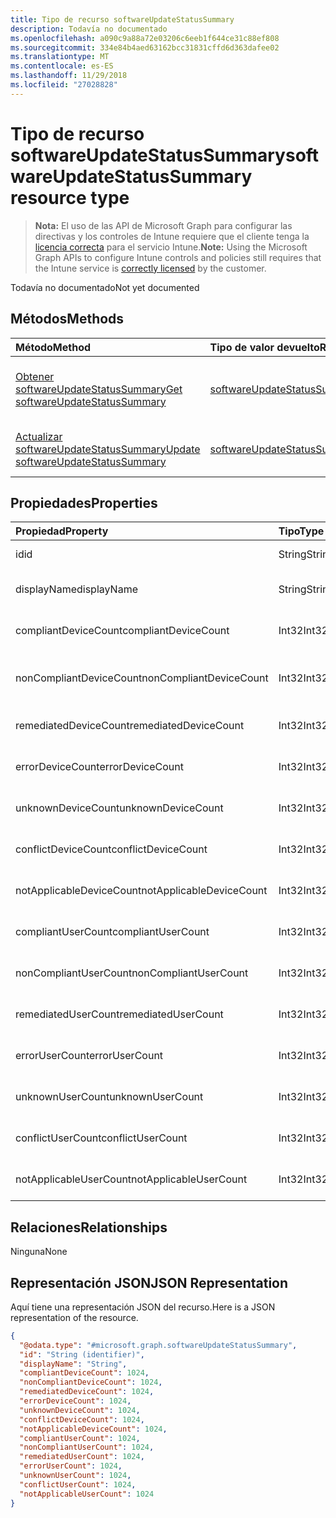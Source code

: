```yaml
---
title: Tipo de recurso softwareUpdateStatusSummary
description: Todavía no documentado
ms.openlocfilehash: a090c9a88a72e03206c6eeb1f644ce31c88ef808
ms.sourcegitcommit: 334e84b4aed63162bcc31831cffd6d363dafee02
ms.translationtype: MT
ms.contentlocale: es-ES
ms.lasthandoff: 11/29/2018
ms.locfileid: "27028828"
---
```

# <a name="softwareupdatestatussummary-resource-type"></a><span data-ttu-id="018d9-103">Tipo de recurso softwareUpdateStatusSummary</span><span class="sxs-lookup"><span data-stu-id="018d9-103">softwareUpdateStatusSummary resource type</span></span>

> <span data-ttu-id="018d9-104">**Nota:** El uso de las API de Microsoft Graph para configurar las directivas y los controles de Intune requiere que el cliente tenga la [licencia correcta](https://go.microsoft.com/fwlink/?linkid=839381) para el servicio Intune.</span><span class="sxs-lookup"><span data-stu-id="018d9-104">**Note:** Using the Microsoft Graph APIs to configure Intune controls and policies still requires that the Intune service is [correctly licensed](https://go.microsoft.com/fwlink/?linkid=839381) by the customer.</span></span>

<span data-ttu-id="018d9-105">Todavía no documentado</span><span class="sxs-lookup"><span data-stu-id="018d9-105">Not yet documented</span></span>
## <a name="methods"></a><span data-ttu-id="018d9-106">Métodos</span><span class="sxs-lookup"><span data-stu-id="018d9-106">Methods</span></span>
|<span data-ttu-id="018d9-107">Método</span><span class="sxs-lookup"><span data-stu-id="018d9-107">Method</span></span>|<span data-ttu-id="018d9-108">Tipo de valor devuelto</span><span class="sxs-lookup"><span data-stu-id="018d9-108">Return Type</span></span>|<span data-ttu-id="018d9-109">Descripción</span><span class="sxs-lookup"><span data-stu-id="018d9-109">Description</span></span>|
|:---|:---|:---|
|[<span data-ttu-id="018d9-110">Obtener softwareUpdateStatusSummary</span><span class="sxs-lookup"><span data-stu-id="018d9-110">Get softwareUpdateStatusSummary</span></span>](../api/intune-deviceconfig-softwareupdatestatussummary-get.md)|[<span data-ttu-id="018d9-111">softwareUpdateStatusSummary</span><span class="sxs-lookup"><span data-stu-id="018d9-111">softwareUpdateStatusSummary</span></span>](../resources/intune-deviceconfig-softwareupdatestatussummary.md)|<span data-ttu-id="018d9-112">Lea las propiedades y las relaciones del objeto [softwareUpdateStatusSummary](../resources/intune-deviceconfig-softwareupdatestatussummary.md).</span><span class="sxs-lookup"><span data-stu-id="018d9-112">Read properties and relationships of the [softwareUpdateStatusSummary](../resources/intune-deviceconfig-softwareupdatestatussummary.md) object.</span></span>|
|[<span data-ttu-id="018d9-113">Actualizar softwareUpdateStatusSummary</span><span class="sxs-lookup"><span data-stu-id="018d9-113">Update softwareUpdateStatusSummary</span></span>](../api/intune-deviceconfig-softwareupdatestatussummary-update.md)|[<span data-ttu-id="018d9-114">softwareUpdateStatusSummary</span><span class="sxs-lookup"><span data-stu-id="018d9-114">softwareUpdateStatusSummary</span></span>](../resources/intune-deviceconfig-softwareupdatestatussummary.md)|<span data-ttu-id="018d9-115">Actualice las propiedades de un objeto [softwareUpdateStatusSummary](../resources/intune-deviceconfig-softwareupdatestatussummary.md).</span><span class="sxs-lookup"><span data-stu-id="018d9-115">Update the properties of a [softwareUpdateStatusSummary](../resources/intune-deviceconfig-softwareupdatestatussummary.md) object.</span></span>|

## <a name="properties"></a><span data-ttu-id="018d9-116">Propiedades</span><span class="sxs-lookup"><span data-stu-id="018d9-116">Properties</span></span>
|<span data-ttu-id="018d9-117">Propiedad</span><span class="sxs-lookup"><span data-stu-id="018d9-117">Property</span></span>|<span data-ttu-id="018d9-118">Tipo</span><span class="sxs-lookup"><span data-stu-id="018d9-118">Type</span></span>|<span data-ttu-id="018d9-119">Descripción</span><span class="sxs-lookup"><span data-stu-id="018d9-119">Description</span></span>|
|:---|:---|:---|
|<span data-ttu-id="018d9-120">id</span><span class="sxs-lookup"><span data-stu-id="018d9-120">id</span></span>|<span data-ttu-id="018d9-121">String</span><span class="sxs-lookup"><span data-stu-id="018d9-121">String</span></span>|<span data-ttu-id="018d9-122">Clave de la entidad.</span><span class="sxs-lookup"><span data-stu-id="018d9-122">Key of the entity.</span></span>|
|<span data-ttu-id="018d9-123">displayName</span><span class="sxs-lookup"><span data-stu-id="018d9-123">displayName</span></span>|<span data-ttu-id="018d9-124">String</span><span class="sxs-lookup"><span data-stu-id="018d9-124">String</span></span>|<span data-ttu-id="018d9-125">El nombre de la directiva.</span><span class="sxs-lookup"><span data-stu-id="018d9-125">The name of the policy.</span></span>|
|<span data-ttu-id="018d9-126">compliantDeviceCount</span><span class="sxs-lookup"><span data-stu-id="018d9-126">compliantDeviceCount</span></span>|<span data-ttu-id="018d9-127">Int32</span><span class="sxs-lookup"><span data-stu-id="018d9-127">Int32</span></span>|<span data-ttu-id="018d9-128">Número de dispositivos compatibles.</span><span class="sxs-lookup"><span data-stu-id="018d9-128">Number of compliant devices.</span></span>|
|<span data-ttu-id="018d9-129">nonCompliantDeviceCount</span><span class="sxs-lookup"><span data-stu-id="018d9-129">nonCompliantDeviceCount</span></span>|<span data-ttu-id="018d9-130">Int32</span><span class="sxs-lookup"><span data-stu-id="018d9-130">Int32</span></span>|<span data-ttu-id="018d9-131">Número de dispositivos no compatibles.</span><span class="sxs-lookup"><span data-stu-id="018d9-131">Number of non compliant devices.</span></span>|
|<span data-ttu-id="018d9-132">remediatedDeviceCount</span><span class="sxs-lookup"><span data-stu-id="018d9-132">remediatedDeviceCount</span></span>|<span data-ttu-id="018d9-133">Int32</span><span class="sxs-lookup"><span data-stu-id="018d9-133">Int32</span></span>|<span data-ttu-id="018d9-134">Número de dispositivos corregidos.</span><span class="sxs-lookup"><span data-stu-id="018d9-134">Number of remediated devices.</span></span>|
|<span data-ttu-id="018d9-135">errorDeviceCount</span><span class="sxs-lookup"><span data-stu-id="018d9-135">errorDeviceCount</span></span>|<span data-ttu-id="018d9-136">Int32</span><span class="sxs-lookup"><span data-stu-id="018d9-136">Int32</span></span>|<span data-ttu-id="018d9-137">Número de dispositivos con errores.</span><span class="sxs-lookup"><span data-stu-id="018d9-137">Number of devices had error.</span></span>|
|<span data-ttu-id="018d9-138">unknownDeviceCount</span><span class="sxs-lookup"><span data-stu-id="018d9-138">unknownDeviceCount</span></span>|<span data-ttu-id="018d9-139">Int32</span><span class="sxs-lookup"><span data-stu-id="018d9-139">Int32</span></span>|<span data-ttu-id="018d9-140">Número de dispositivos desconocidos.</span><span class="sxs-lookup"><span data-stu-id="018d9-140">Number of unknown devices.</span></span>|
|<span data-ttu-id="018d9-141">conflictDeviceCount</span><span class="sxs-lookup"><span data-stu-id="018d9-141">conflictDeviceCount</span></span>|<span data-ttu-id="018d9-142">Int32</span><span class="sxs-lookup"><span data-stu-id="018d9-142">Int32</span></span>|<span data-ttu-id="018d9-143">Número de dispositivos en conflicto.</span><span class="sxs-lookup"><span data-stu-id="018d9-143">Number of conflict devices.</span></span>|
|<span data-ttu-id="018d9-144">notApplicableDeviceCount</span><span class="sxs-lookup"><span data-stu-id="018d9-144">notApplicableDeviceCount</span></span>|<span data-ttu-id="018d9-145">Int32</span><span class="sxs-lookup"><span data-stu-id="018d9-145">Int32</span></span>|<span data-ttu-id="018d9-146">Número de dispositivos no aplicables.</span><span class="sxs-lookup"><span data-stu-id="018d9-146">Number of not applicable devices.</span></span>|
|<span data-ttu-id="018d9-147">compliantUserCount</span><span class="sxs-lookup"><span data-stu-id="018d9-147">compliantUserCount</span></span>|<span data-ttu-id="018d9-148">Int32</span><span class="sxs-lookup"><span data-stu-id="018d9-148">Int32</span></span>|<span data-ttu-id="018d9-149">Número de usuarios compatibles.</span><span class="sxs-lookup"><span data-stu-id="018d9-149">Number of compliant users.</span></span>|
|<span data-ttu-id="018d9-150">nonCompliantUserCount</span><span class="sxs-lookup"><span data-stu-id="018d9-150">nonCompliantUserCount</span></span>|<span data-ttu-id="018d9-151">Int32</span><span class="sxs-lookup"><span data-stu-id="018d9-151">Int32</span></span>|<span data-ttu-id="018d9-152">Número de usuarios no compatibles.</span><span class="sxs-lookup"><span data-stu-id="018d9-152">Number of non compliant users.</span></span>|
|<span data-ttu-id="018d9-153">remediatedUserCount</span><span class="sxs-lookup"><span data-stu-id="018d9-153">remediatedUserCount</span></span>|<span data-ttu-id="018d9-154">Int32</span><span class="sxs-lookup"><span data-stu-id="018d9-154">Int32</span></span>|<span data-ttu-id="018d9-155">Número de usuarios corregidos.</span><span class="sxs-lookup"><span data-stu-id="018d9-155">Number of remediated users.</span></span>|
|<span data-ttu-id="018d9-156">errorUserCount</span><span class="sxs-lookup"><span data-stu-id="018d9-156">errorUserCount</span></span>|<span data-ttu-id="018d9-157">Int32</span><span class="sxs-lookup"><span data-stu-id="018d9-157">Int32</span></span>|<span data-ttu-id="018d9-158">Número de usuarios con errores.</span><span class="sxs-lookup"><span data-stu-id="018d9-158">Number of users had error.</span></span>|
|<span data-ttu-id="018d9-159">unknownUserCount</span><span class="sxs-lookup"><span data-stu-id="018d9-159">unknownUserCount</span></span>|<span data-ttu-id="018d9-160">Int32</span><span class="sxs-lookup"><span data-stu-id="018d9-160">Int32</span></span>|<span data-ttu-id="018d9-161">Número de usuarios desconocidos.</span><span class="sxs-lookup"><span data-stu-id="018d9-161">Number of unknown users.</span></span>|
|<span data-ttu-id="018d9-162">conflictUserCount</span><span class="sxs-lookup"><span data-stu-id="018d9-162">conflictUserCount</span></span>|<span data-ttu-id="018d9-163">Int32</span><span class="sxs-lookup"><span data-stu-id="018d9-163">Int32</span></span>|<span data-ttu-id="018d9-164">Número de usuarios en conflicto.</span><span class="sxs-lookup"><span data-stu-id="018d9-164">Number of conflict users.</span></span>|
|<span data-ttu-id="018d9-165">notApplicableUserCount</span><span class="sxs-lookup"><span data-stu-id="018d9-165">notApplicableUserCount</span></span>|<span data-ttu-id="018d9-166">Int32</span><span class="sxs-lookup"><span data-stu-id="018d9-166">Int32</span></span>|<span data-ttu-id="018d9-167">Número de usuarios no aplicables.</span><span class="sxs-lookup"><span data-stu-id="018d9-167">Number of not applicable users.</span></span>|

## <a name="relationships"></a><span data-ttu-id="018d9-168">Relaciones</span><span class="sxs-lookup"><span data-stu-id="018d9-168">Relationships</span></span>
<span data-ttu-id="018d9-169">Ninguna</span><span class="sxs-lookup"><span data-stu-id="018d9-169">None</span></span>
## <a name="json-representation"></a><span data-ttu-id="018d9-170">Representación JSON</span><span class="sxs-lookup"><span data-stu-id="018d9-170">JSON Representation</span></span>
<span data-ttu-id="018d9-171">Aquí tiene una representación JSON del recurso.</span><span class="sxs-lookup"><span data-stu-id="018d9-171">Here is a JSON representation of the resource.</span></span>
<!-- {
  "blockType": "resource",
  "keyProperty": "id",
  "@odata.type": "microsoft.graph.softwareUpdateStatusSummary"
}
-->
``` json
{
  "@odata.type": "#microsoft.graph.softwareUpdateStatusSummary",
  "id": "String (identifier)",
  "displayName": "String",
  "compliantDeviceCount": 1024,
  "nonCompliantDeviceCount": 1024,
  "remediatedDeviceCount": 1024,
  "errorDeviceCount": 1024,
  "unknownDeviceCount": 1024,
  "conflictDeviceCount": 1024,
  "notApplicableDeviceCount": 1024,
  "compliantUserCount": 1024,
  "nonCompliantUserCount": 1024,
  "remediatedUserCount": 1024,
  "errorUserCount": 1024,
  "unknownUserCount": 1024,
  "conflictUserCount": 1024,
  "notApplicableUserCount": 1024
}
```



